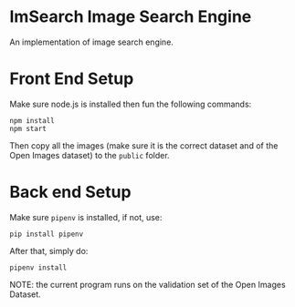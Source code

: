 # ImSearch Image Search Engine

An implementation of image search engine.

# Front End Setup
Make sure node.js is installed then fun the following commands:
```
npm install
npm start
```
Then copy all the images (make sure it is the correct dataset and of the Open Images dataset) to the ```public``` folder.
# Back end Setup

Make sure ```pipenv``` is installed, if not, use:
```
pip install pipenv
```
After that, simply do:

```
pipenv install
```

NOTE: the current program runs on the validation set of the Open Images Dataset.